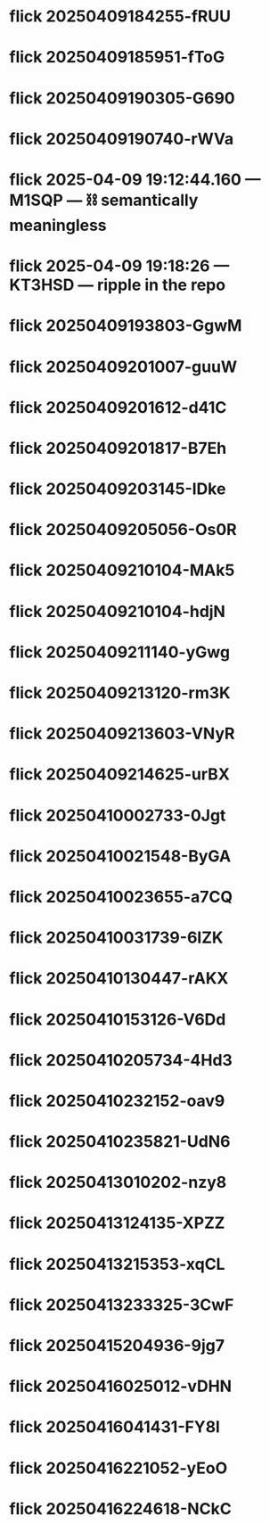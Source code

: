 # flick 20250409184255-fRUU
# flick 20250409185951-fToG
# flick 20250409190305-G690
# flick 20250409190740-rWVa
# flick 2025-04-09 19:12:44.160 — M1SQP — ⛓️ semantically meaningless
# flick 2025-04-09 19:18:26 — KT3HSD — ripple in the repo
# flick 20250409193803-GgwM
# flick 20250409201007-guuW
# flick 20250409201612-d41C
# flick 20250409201817-B7Eh
# flick 20250409203145-IDke
# flick 20250409205056-Os0R
# flick 20250409210104-MAk5
# flick 20250409210104-hdjN
# flick 20250409211140-yGwg
# flick 20250409213120-rm3K
# flick 20250409213603-VNyR
# flick 20250409214625-urBX
# flick 20250410002733-0Jgt
# flick 20250410021548-ByGA
# flick 20250410023655-a7CQ
# flick 20250410031739-6IZK
# flick 20250410130447-rAKX
# flick 20250410153126-V6Dd
# flick 20250410205734-4Hd3
# flick 20250410232152-oav9
# flick 20250410235821-UdN6
# flick 20250413010202-nzy8
# flick 20250413124135-XPZZ
# flick 20250413215353-xqCL
# flick 20250413233325-3CwF
# flick 20250415204936-9jg7
# flick 20250416025012-vDHN
# flick 20250416041431-FY8l
# flick 20250416221052-yEoO
# flick 20250416224618-NCkC
